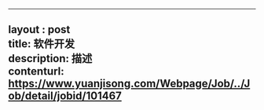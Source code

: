 --------            
layout : post       
title: 软件开发           
description: 描述     
contenturl: https://www.yuanjisong.com/Webpage/Job/../Job/detail/jobid/101467      
--------            
